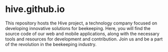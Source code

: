 # hive.github.io
This repository hosts the Hive project, a technology company focused on developing innovative solutions for beekeeping. Here, you will find the source code of our web and mobile applications, along with the necessary tools and resources for development and contribution. Join us and be a part of the revolution in the beekeeping industry.
